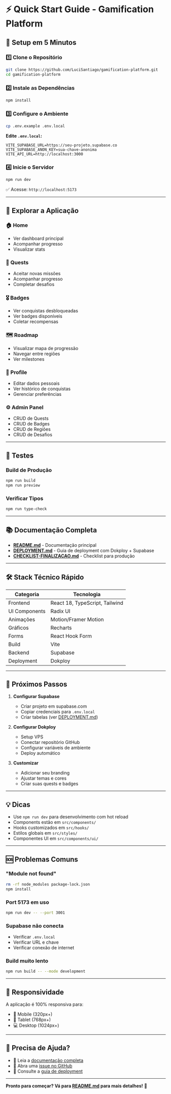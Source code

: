 # ⚡ Quick Start Guide - Gamification Platform

## 🚀 Setup em 5 Minutos

### 1️⃣ Clone o Repositório
```bash
git clone https://github.com/LuciSantiago/gamification-platform.git
cd gamification-platform
```

### 2️⃣ Instale as Dependências
```bash
npm install
```

### 3️⃣ Configure o Ambiente
```bash
cp .env.example .env.local
```

**Edite `.env.local`:**
```env
VITE_SUPABASE_URL=https://seu-projeto.supabase.co
VITE_SUPABASE_ANON_KEY=sua-chave-anonima
VITE_API_URL=http://localhost:3000
```

### 4️⃣ Inicie o Servidor
```bash
npm run dev
```

✅ Acesse: `http://localhost:5173`

---

## 📁 Explorar a Aplicação

### 🏠 Home
- Ver dashboard principal
- Acompanhar progresso
- Visualizar stats

### 🎯 Quests
- Aceitar novas missões
- Acompanhar progresso
- Completar desafios

### 🎖️ Badges
- Ver conquistas desbloqueadas
- Ver badges disponíveis
- Coletar recompensas

### 🗺️ Roadmap
- Visualizar mapa de progressão
- Navegar entre regiões
- Ver milestones

### 👤 Profile
- Editar dados pessoais
- Ver histórico de conquistas
- Gerenciar preferências

### ⚙️ Admin Panel
- CRUD de Quests
- CRUD de Badges
- CRUD de Regiões
- CRUD de Desafios

---

## 🧪 Testes

### Build de Produção
```bash
npm run build
npm run preview
```

### Verificar Tipos
```bash
npm run type-check
```

---

## 📚 Documentação Completa

- **[README.md](./README.md)** - Documentação principal
- **[DEPLOYMENT.md](./DEPLOYMENT.md)** - Guia de deployment com Dokploy + Supabase
- **[CHECKLIST-FINALIZACAO.md](./CHECKLIST-FINALIZACAO.md)** - Checklist para produção

---

## 🛠️ Stack Técnico Rápido

| Categoria | Tecnologia |
|-----------|-----------|
| Frontend | React 18, TypeScript, Tailwind |
| UI Components | Radix UI |
| Animações | Motion/Framer Motion |
| Gráficos | Recharts |
| Forms | React Hook Form |
| Build | Vite |
| Backend | Supabase |
| Deployment | Dokploy |

---

## 🚀 Próximos Passos

1. **Configurar Supabase**
   - Criar projeto em supabase.com
   - Copiar credenciais para `.env.local`
   - Criar tabelas (ver [DEPLOYMENT.md](./DEPLOYMENT.md))

2. **Configurar Dokploy**
   - Setup VPS
   - Conectar repositório GitHub
   - Configurar variáveis de ambiente
   - Deploy automático

3. **Customizar**
   - Adicionar seu branding
   - Ajustar temas e cores
   - Criar suas quests e badges

---

## 💡 Dicas

- Use `npm run dev` para desenvolvimento com hot reload
- Components estão em `src/components/`
- Hooks customizados em `src/hooks/`
- Estilos globais em `src/styles/`
- Componentes UI em `src/components/ui/`

---

## 🆘 Problemas Comuns

### "Module not found"
```bash
rm -rf node_modules package-lock.json
npm install
```

### Port 5173 em uso
```bash
npm run dev -- --port 3001
```

### Supabase não conecta
- Verificar `.env.local`
- Verificar URL e chave
- Verificar conexão de internet

### Build muito lento
```bash
npm run build -- --mode development
```

---

## 📱 Responsividade

A aplicação é 100% responsiva para:
- 📱 Mobile (320px+)
- 📱 Tablet (768px+)
- 💻 Desktop (1024px+)

---

## 🤝 Precisa de Ajuda?

- 📖 Leia a [documentação completa](./README.md)
- 🐛 Abra uma [issue no GitHub](https://github.com/LuciSantiago/gamification-platform/issues)
- 💬 Consulte a [guia de deployment](./DEPLOYMENT.md)

---

**Pronto para começar? Vá para [README.md](./README.md) para mais detalhes!** 🚀
